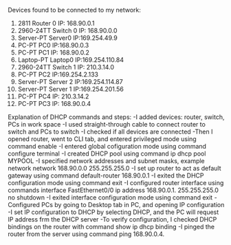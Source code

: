 Devices found to be connected to my network:
1. 2811 Router 0 IP: 168.90.0.1   
2. 2960-24TT Switch 0 IP: 168.90.0.0
3. Server-PT Server0 IP:169.254.49.9
4. PC-PT PC0 IP:168.90.0.3
5. PC-PT PC1 IP: 168.90.0.2
6. Laptop-PT Laptop0 IP:169.254.110.84
7. 2960-24TT Switch 1 IP: 210.3.14.0
8. PC-PT PC2 IP:169.254.2.133
9. Server-PT Server 2 IP:169.254.114.87
10. Server-PT Server 1 IP:169.254.201.56
11. PC-PT PC4 IP: 210.3.14.2
12. PC-PT PC3 IP: 168.90.0.4

Explanation of DHCP commands and steps:
-I added devices: router, switch, PCs in work space
-I used straight-through cable to connect router to switch and PCs to switch
-I checked if all devices are connected
-Then I opened router, went to CLI tab, and entered privileged mode using command enable 
-I entered global cofiguration mode using command configure terminal
-I created DHCP pool using command ip dhcp pool MYPOOL
-I specified network addresses and subnet masks, example network network 168.90.0.0 255.255.255.0
-I set up router to act as default gateway using command default-router 168.90.0.1
-I exited the DHCP configuration mode using command exit
-I configured router interface using commands
interface FastEthernet0/0 
ip address 168.90.0.1. 255.255.255.0
no shutdown
-I exited interface configuration mode using command exit
-Configured PCs by going to Desktop tab in PC, and opening IP configuration
-I set IP configuration to DHCP by selecting DHCP, and the PC will request IP address frm the DHCP server
-To verify configuration, I checked DHCP bindings on the router with command show ip dhcp binding
-I pinged the router from the server using command ping 168.90.0.4.